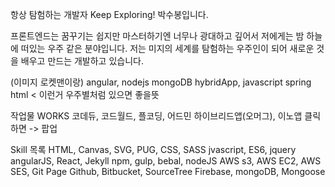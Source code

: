 항상 탐험하는 개발자
Keep Exploring!
박수봉입니다.

프론트엔드는 꿈꾸기는 쉽지만 마스터하기엔 너무나 광대하고 깊어서 저에게는 밤 하늘에 떠있는 우주 같은 분야입니다. 저는 미지의 세계를 탐험하는 우주인이 되어 새로운 것을 배우고 만드는 개발하고 있습니다.

(이미지 로켓맨이랑)
angular, nodejs mongoDB
hybridApp, javascript spring html < 이런거 우주별처럼 있으면 좋을뜻

작업물
WORKS
코데듀, 코드월드, 플코딩, 어드민
하이브리드앱(오머그), 이노앱
클릭하면 -> 팝업


Skill 목록
    HTML, Canvas, SVG, PUG, CSS, SASS
    jvascript, ES6, jquery
    angularJS, React, Jekyll
    npm, gulp, bebal, nodeJS
    AWS s3, AWS EC2, AWS SES, Git Page
    Github, Bitbucket, SourceTree
    Firebase, mongoDB, Mongoose